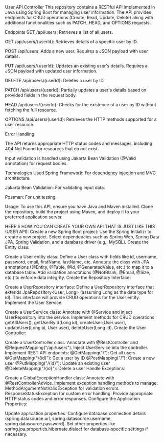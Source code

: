 
User API Controller
This repository contains a RESTful API implemented in Java using Spring Boot for managing user information. The API provides endpoints for CRUD operations (Create, Read, Update, Delete) along with additional functionalities such as PATCH, HEAD, and OPTIONS requests.

Endpoints
GET /api/users: Retrieves a list of all users.

GET /api/users/{userId}: Retrieves details of a specific user by ID.

POST /api/users: Adds a new user. Requires a JSON payload with user details.

PUT /api/users/{userId}: Updates an existing user's details. Requires a JSON payload with updated user information.

DELETE /api/users/{userId}: Deletes a user by ID.

PATCH /api/users/{userId}: Partially updates a user's details based on provided fields in the request body.

HEAD /api/users/{userId}: Checks for the existence of a user by ID without fetching the full resource.

OPTIONS /api/users/{userId}: Retrieves the HTTP methods supported for a user resource.

Error Handling

The API returns appropriate HTTP status codes and messages, including 404 Not Found for resources that do not exist.

Input validation is handled using Jakarta Bean Validation (@Valid annotation) for request bodies.

Technologies Used
Spring Framework: For dependency injection and MVC architecture.

Jakarta Bean Validation: For validating input data.

Postman: For unit testing.

Usage:
To use this API, ensure you have Java and Maven installed. Clone the repository, build the project using Maven, and deploy it to your preferred application server.

HERE'S HOW YOU CAN CREATE YOUR OWN API THAT IS JUST LIKE THIS (USER API):
Create a new Spring Boot project:
Use the Spring Initializr to create a new project.
Select dependencies such as Spring Web, Spring Data JPA, Spring Validation, and a database driver (e.g., MySQL).
Create the Entity class:

Create a User entity class:
Define a User class with fields like id, username, password, email, firstName, lastName, etc.
Annotate the class with JPA annotations (@Entity, @Table, @Id, @GeneratedValue, etc.) to map it to a database table.
Add validation annotations (@NotBlank, @Email, @Size, etc.) to enforce data integrity.
Create the Repository Interface:

Create a UserRepository interface:
Define a UserRepository interface that extends JpaRepository<User, Long> (assuming Long as the data type for id).
This interface will provide CRUD operations for the User entity.
Implement the User Service:

Create a UserService class:
Annotate with @Service and inject UserRepository into the service.
Implement methods for CRUD operations: getAllUsers(), getUserById(Long id), createUser(User user), updateUser(Long id, User user), deleteUser(Long id).
Create the User Controller:

Create a UserController class:
Annotate with @RestController and @RequestMapping("/api/users").
Inject UserService into the controller.
Implement REST API endpoints:
@GetMapping("/"): Get all users
@GetMapping("/{id}"): Get a user by ID
@PostMapping("/"): Create a new user
@PutMapping("/{id}"): Update an existing user
@DeleteMapping("/{id}"): Delete a user
Handle Exceptions:

Create a GlobalExceptionHandler class:
Annotate with @RestControllerAdvice.
Implement exception handling methods to manage:
MethodArgumentNotValidException for validation errors.
ResponseStatusException for custom error handling.
Provide appropriate HTTP status codes and error responses.
Configure the Application Properties:

Update application.properties:
Configure database connection details (spring.datasource.url, spring.datasource.username, spring.datasource.password).
Set other properties like spring.jpa.properties.hibernate.dialect for database-specific settings if necessary.
